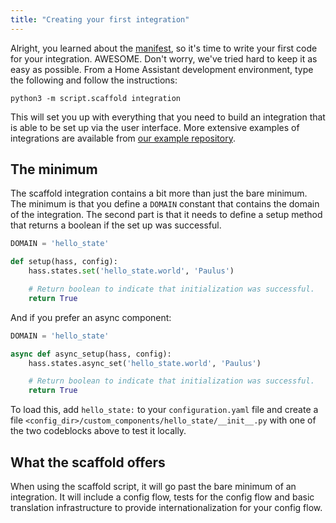 ```yaml
---
title: "Creating your first integration"
---
```


Alright, you learned about the [manifest](creating_integration_manifest.md), so it's time to write your first code for your integration. AWESOME. Don't worry, we've tried hard to keep it as easy as possible. From a Home Assistant development environment, type the following and follow the instructions:

```shell
python3 -m script.scaffold integration
```

This will set you up with everything that you need to build an integration that is able to be set up via the user interface. More extensive examples of integrations are available from [our example repository](https://github.com/home-assistant/example-custom-config/tree/master/custom_components/).

## The minimum

The scaffold integration contains a bit more than just the bare minimum. The minimum is that you define a `DOMAIN` constant that contains the domain of the integration. The second part is that it needs to define a setup method that returns a boolean if the set up was successful.

```python
DOMAIN = 'hello_state'

def setup(hass, config):
    hass.states.set('hello_state.world', 'Paulus')

    # Return boolean to indicate that initialization was successful.
    return True
```

And if you prefer an async component:

```python
DOMAIN = 'hello_state'

async def async_setup(hass, config):
    hass.states.async_set('hello_state.world', 'Paulus')

    # Return boolean to indicate that initialization was successful.
    return True
```

To load this, add `hello_state:` to your `configuration.yaml` file and create a file `<config_dir>/custom_components/hello_state/__init__.py` with one of the two codeblocks above to test it locally.

## What the scaffold offers

When using the scaffold script, it will go past the bare minimum of an integration. It will include a config flow, tests for the config flow and basic translation infrastructure to provide internationalization for your config flow.
